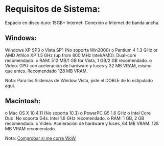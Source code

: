 # Requisitos de Sistema: #

Espacio en disco duro: 15GB+ Internet: Conexión a Internet de banda ancha.

## Windows: ##

Windows XP SP3 o Vista SP1 (No soporta Win2000) o Pentium 4 1.3 GHz or AMD Athlon XP 1.5 GHz (up from 800 MHz Intel/AMD). Dual-core recomendado. o RAM: 512 MB/1 GB for Vista, 1 GB/2 GB recomendado. o Video: GPU con aceleración de hardware y luces y 32 MB VRAM, mismo que antes. Recomendado 128 MB VRAM.

Nota: Para los Sistemas de Window Vista, pide el DOBLE de lo estipulado aqui.

## Macintosh: ##

o Mac OS X 10.4.11 (No soporta 10.3) o PowerPC G5 1.6 GHz o Intel Core Duo. No soporta G4s. Intel 1.8 GHz recomendado. o RAM: 1 GB, 2 GB recomendado. o Video: Aceleración de hardware y luces, 64 MB VRAM. 128 MB VRAM recomendado.

Nota: [Comprobar si me corre WoW](http://www.systemrequirementslab.com/bonus/t/sysinfo_intro.tmpl?registration_option_id=4243&submit2.x=80&submit2.y=22&submit2=Go)
